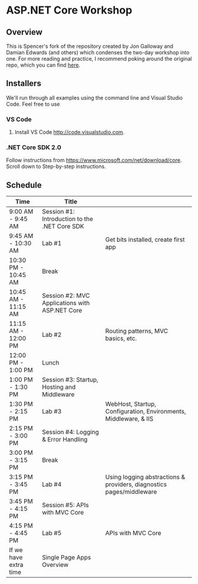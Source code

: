 
# ASP.NET Core Workshop

## Overview

This is Spencer's fork of the repository created by Jon Galloway and Damian Edwards (and others) which condenses the two-day workshop into one.  For more reading and practice, I recommend poking around the original repo, which you can find [here](https://github.com/jongalloway/aspnetcore-workshop).

## Installers

We'll run through all examples using the command line and Visual Studio Code.  Feel free to use 

### VS Code
1. Install VS Code http://code.visualstudio.com.

### .NET Core SDK 2.0
Follow instructions from https://www.microsoft.com/net/download/core.  Scroll down to Step-by-step instructions.

## Schedule

| Time | Title |  |
| ---- | ----- | ---- |
| 9:00 AM - 9:45 AM | Session #1: Introduction to the .NET Core SDK | 
| 9:45 AM - 10:30 AM | Lab #1 | Get bits installed, create first app |
| 10:30 PM - 10:45 AM | Break | 
| 10:45 AM - 11:15 AM | Session #2: MVC Applications with ASP.NET Core | 
| 11:15 AM - 12:00 PM | Lab #2 | Routing patterns, MVC basics, etc. |
| 12:00 PM - 1:00 PM | Lunch | 
| 1:00 PM - 1:30 PM | Session #3: Startup, Hosting and Middleware | 
| 1:30 PM - 2:15 PM | Lab #3 | WebHost, Startup, Configuration, Environments, Middleware, & IIS |
| 2:15 PM - 3:00 PM | Session #4: Logging & Error Handling | 
| 3:00 PM - 3:15 PM | Break | 
| 3:15 PM - 3:45 PM | Lab #4 | Using logging abstractions & providers, diagnostics pages/middleware |
| 3:45 PM - 4:15 PM | Session #5: APIs with MVC Core | 
| 4:15 PM - 4:45 PM | Lab #5 | APIs with MVC Core |
| If we have extra time | Single Page Apps Overview | 
